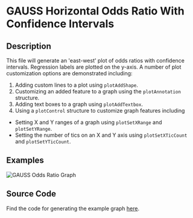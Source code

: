 # GAUSS Horizontal Odds Ratio With Confidence Intervals

## Description
This file will generate an 'east-west' plot of odds ratios with confidence intervals. Regression labels are plotted on
the y-axis. A number of plot customization options are demonstrated including:
1. Adding custom lines to a plot using `plotAddShape`.
2. Customizing an added feature to a graph using the `plotAnnotation` structure.
3. Adding text boxes to a graph using `plotAddTextbox`.
4. Using a `plotControl` structure to customize graph features including
  *  Setting X and Y ranges of a graph using `plotSetXRange` and `plotSetYRange`.
  *  Setting the number of tics on an X and Y axis using `plotSetXTicCount` and `plotSetYTicCount`.

## Examples
![GAUSS Odds Ratio Graph](https://github.com/ec78/gauss-plot-library/blob/master/images/odds_ratio_horizontal.jpeg)

## Source Code
Find the code for generating the example graph [here](https://github.com/ec78/gauss-plot-library/blob/master/src/odds_ratio_horizontal.gss).

